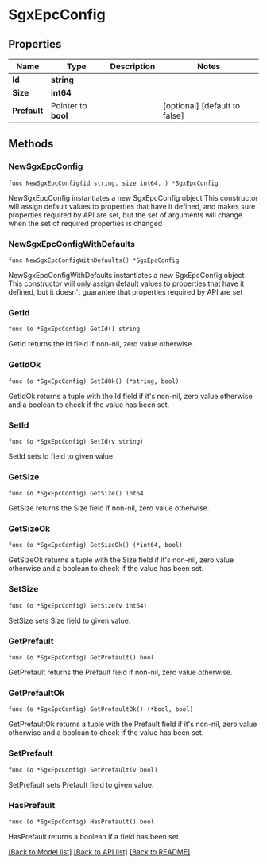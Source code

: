 # SgxEpcConfig

## Properties

Name | Type | Description | Notes
------------ | ------------- | ------------- | -------------
**Id** | **string** |  |
**Size** | **int64** |  |
**Prefault** | Pointer to **bool** |  | [optional] [default to false]

## Methods

### NewSgxEpcConfig

`func NewSgxEpcConfig(id string, size int64, ) *SgxEpcConfig`

NewSgxEpcConfig instantiates a new SgxEpcConfig object
This constructor will assign default values to properties that have it defined,
and makes sure properties required by API are set, but the set of arguments
will change when the set of required properties is changed

### NewSgxEpcConfigWithDefaults

`func NewSgxEpcConfigWithDefaults() *SgxEpcConfig`

NewSgxEpcConfigWithDefaults instantiates a new SgxEpcConfig object
This constructor will only assign default values to properties that have it defined,
but it doesn't guarantee that properties required by API are set

### GetId

`func (o *SgxEpcConfig) GetId() string`

GetId returns the Id field if non-nil, zero value otherwise.

### GetIdOk

`func (o *SgxEpcConfig) GetIdOk() (*string, bool)`

GetIdOk returns a tuple with the Id field if it's non-nil, zero value otherwise
and a boolean to check if the value has been set.

### SetId

`func (o *SgxEpcConfig) SetId(v string)`

SetId sets Id field to given value.


### GetSize

`func (o *SgxEpcConfig) GetSize() int64`

GetSize returns the Size field if non-nil, zero value otherwise.

### GetSizeOk

`func (o *SgxEpcConfig) GetSizeOk() (*int64, bool)`

GetSizeOk returns a tuple with the Size field if it's non-nil, zero value otherwise
and a boolean to check if the value has been set.

### SetSize

`func (o *SgxEpcConfig) SetSize(v int64)`

SetSize sets Size field to given value.


### GetPrefault

`func (o *SgxEpcConfig) GetPrefault() bool`

GetPrefault returns the Prefault field if non-nil, zero value otherwise.

### GetPrefaultOk

`func (o *SgxEpcConfig) GetPrefaultOk() (*bool, bool)`

GetPrefaultOk returns a tuple with the Prefault field if it's non-nil, zero value otherwise
and a boolean to check if the value has been set.

### SetPrefault

`func (o *SgxEpcConfig) SetPrefault(v bool)`

SetPrefault sets Prefault field to given value.

### HasPrefault

`func (o *SgxEpcConfig) HasPrefault() bool`

HasPrefault returns a boolean if a field has been set.


[[Back to Model list]](../README.md#documentation-for-models) [[Back to API list]](../README.md#documentation-for-api-endpoints) [[Back to README]](../README.md)


